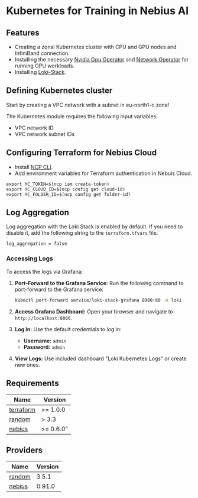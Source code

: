 # Kubernetes for Training in Nebius AI

## Features

- Creating a zonal Kubernetes cluster with CPU and GPU nodes and InfiniBand connection.
- Installing the necessary [Nvidia Gpu Operator](https://github.com/NVIDIA/gpu-operator) and [Network Operator](https://docs.nvidia.com/networking/display/cokan10/network+operator) for running GPU workloads.
- Installing [Loki-Stack](https://github.com/grafana/helm-charts/tree/main/charts/loki-stack).


## Defining Kubernetes cluster 

Start by creating a VPC network with a subnet in eu-north1-c zone!

The Kubernetes module requires the following input variables:
 - VPC network ID
 - VPC network subnet IDs

## Configuring Terraform for Nebius Cloud

- Install [NCP CLI](https://nebius.ai/docs/cli/quickstart).
- Add environment variables for Terraform authentication in Nebuis Cloud.

```
export YC_TOKEN=$(ncp iam create-token)
export YC_CLOUD_ID=$(ncp config get cloud-id)
export YC_FOLDER_ID=$(ncp config get folder-id)
```

## Log Aggregation
Log aggregation with the Loki Stack is enabled by default. If you need to disable it, add the following string to the `terraform.tfvars` file.
```
log_aggregation = false
```

### Accessing Logs
To access the logs via Grafana:

1. **Port-Forward to the Grafana Service:** Run the following command to port-forward to the Grafana service:
   ```sh
   kubectl port-forward service/loki-stack-grafana 8080:80 -n loki
   ```

2. **Access Grafana Dashboard:** Open your browser and navigate to `http://localhost:8080`.

3. **Log In:** Use the default credentials to log in:
   - **Username:** `admin`
   - **Password:** `admin`

4. **View Logs:** Use included dashboard "Loki Kubernetes Logs" or create new ones.



<!-- BEGINNING OF PRE-COMMIT-TERRAFORM DOCS HOOK -->
## Requirements

| Name | Version |
|------|---------|
| <a name="requirement_terraform"></a> [terraform](#requirement\_terraform) | >= 1.0.0 |
| <a name="requirement_random"></a> [random](#requirement\_random) | > 3.3 |
| <a name="requirement_nebius"></a> [nebius](#requirement\_nebius) | >= 0.6.0" |

## Providers

| Name | Version |
|------|---------|
| <a name="provider_random"></a> [random](#provider\_random) | 3.5.1 |
| <a name="provider_nebius"></a> [nebius](#provider\_nebius) | 0.91.0 |
